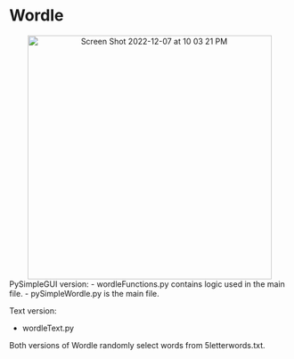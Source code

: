 # Wordle
<div align="center">
<img width="438" alt="Screen Shot 2022-12-07 at 10 03 21 PM" src="https://user-images.githubusercontent.com/76240464/209466397-c9983357-7a9c-4aa9-a808-864827506031.png">


<div align="left">
PySimpleGUI version: 
  - wordleFunctions.py contains logic used in the main file.
  - pySimpleWordle.py is the main file. 
  
Text version: 
  - wordleText.py

Both versions of Wordle randomly select words from 5letterwords.txt.
